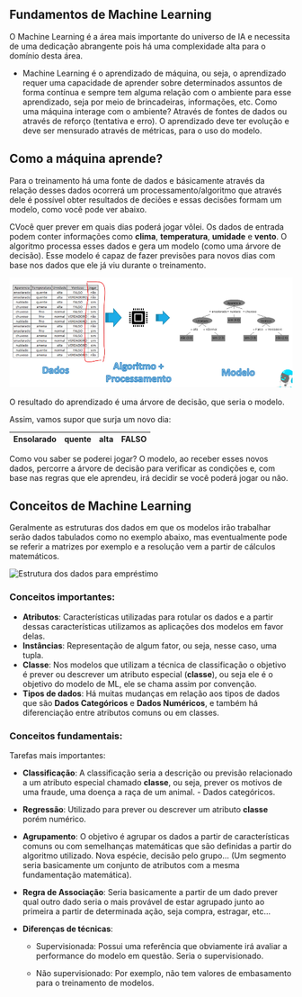 ## Fundamentos de Machine Learning

O Machine Learning é a área mais importante do universo de IA e necessita de uma dedicação abrangente pois há uma complexidade alta para o domínio desta área.

- Machine Learning é o aprendizado de máquina, ou seja, o aprendizado requer uma capacidade de aprender sobre determinados assuntos de forma contínua e sempre tem alguma relação com o ambiente para esse aprendizado, seja por meio de brincadeiras, informações, etc.
Como uma máquina interage com o ambiente? Através de fontes de dados ou através de reforço (tentativa e erro).
O aprendizado deve ter evolução e deve ser mensurado através de métricas, para o uso do modelo.

## Como a máquina aprende?

Para o treinamento há uma fonte de dados e básicamente através da relação desses dados ocorrerá um processamento/algoritmo que através dele é possível obter resultados de deciões e essas decisões formam um modelo, como você pode ver abaixo.

CVocê quer prever em quais dias poderá jogar vôlei. Os dados de entrada podem conter informações como **clima**, **temperatura**, **umidade** e **vento**. O algoritmo processa esses dados e gera um modelo (como uma árvore de decisão). Esse modelo é capaz de fazer previsões para novos dias com base nos dados que ele já viu durante o treinamento.

![Dados de Aprendizado](./assets/Fluxo-modelo.png)

O resultado do aprendizado é uma árvore de decisão, que seria o modelo.

Assim, vamos supor que surja um novo dia:

|Ensolarado|quente|alta|FALSO|
|----------|------|----|-----|

Como vou saber se poderei jogar? O modelo, ao receber esses novos dados, percorre a árvore de decisão para verificar as condições e, com base nas regras que ele aprendeu, irá decidir se você poderá jogar ou não.

## Conceitos de Machine Learning

Geralmente as estruturas dos dados em que os modelos irão trabalhar serão dados tabulados como no exemplo abaixo, mas eventualmente pode se referir a matrizes por exemplo e a resolução vem a partir de cálculos matemáticos.

![Estrutura dos dados para empréstimo](./assets/Dados-Empréstimo-Estrutura.png)

### Conceitos importantes:

- **Atributos**: Características utilizadas para rotular os dados e a partir dessas características utilizamos as aplicações dos modelos em favor delas.
- **Instâncias**: Representação de algum fator, ou seja, nesse caso, uma tupla.
- **Classe**: Nos modelos que utilizam a técnica de classificação o objetivo é prever ou descrever um atributo especial (**classe**), ou seja ele é o objetivo do modelo de ML, ele se chama assim por convenção.
- **Tipos de dados**: Há muitas mudanças em relação aos tipos de dados que são **Dados Categóricos** e **Dados Numéricos**, e também há diferenciação entre atributos comuns ou em classes.

### Conceitos fundamentais:

Tarefas mais importantes: 

- **Classificação**: A classificação seria a descrição ou previsão relacionado a um atributo especial chamado **classe**, ou seja, prever os motivos de uma fraude, uma doença a raça de um animal. - Dados categóricos.

- **Regressão**: Utilizado para prever ou descrever um atributo **classe** porém numérico.

- **Agrupamento**: O objetivo é agrupar os dados a partir de características comuns ou com semelhanças matemáticas que são definidas a partir do algoritmo utilizado. Nova espécie, decisão pelo grupo...
(Um segmento seria basicamente um conjunto de atributos com a mesma fundamentação matemática).

- **Regra de Associação**: Seria basicamente a partir de um dado prever qual outro dado seria o mais provável de estar agrupado junto ao primeira a partir de determinada ação, seja compra, estragar, etc...

- **Diferenças de técnicas**: 
    - Supervisionada: Possui uma referência que obviamente irá avaliar a performance do modelo em questão. Seria o supervisionado.

    - Não supervisionado: Por exemplo, não tem valores de embasamento para o treinamento de modelos.

